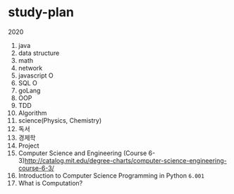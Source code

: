 # study-plan
2020
 1. java
 2. data structure
 3. math
 4. network
 5. javascript O
 6. SQL O
 7. goLang
 8. OOP
 9. TDD
 10. Algorithm
 11. science(Physics, Chemistry)
 12. 독서
 13. 경제학
 14. Project
 15. Computer Science and Engineering (Course 6-3)<http://catalog.mit.edu/degree-charts/computer-science-engineering-course-6-3/>
   1. 	Introduction to Computer Science Programming in Python ``6.001``
   1.  What is Computation?
